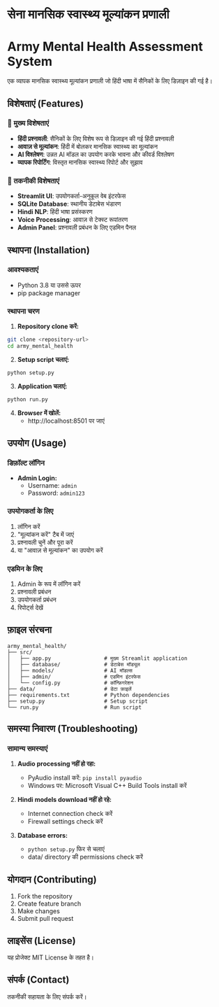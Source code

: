 # सेना मानसिक स्वास्थ्य मूल्यांकन प्रणाली
# Army Mental Health Assessment System

एक व्यापक मानसिक स्वास्थ्य मूल्यांकन प्रणाली जो हिंदी भाषा में सैनिकों के लिए डिज़ाइन की गई है।

## विशेषताएं (Features)

### 🎯 मुख्य विशेषताएं
- **हिंदी प्रश्नावली**: सैनिकों के लिए विशेष रूप से डिज़ाइन की गई हिंदी प्रश्नावली
- **आवाज़ से मूल्यांकन**: हिंदी में बोलकर मानसिक स्वास्थ्य का मूल्यांकन
- **AI विश्लेषण**: उन्नत AI मॉडल का उपयोग करके भावना और कीवर्ड विश्लेषण
- **व्यापक रिपोर्टिंग**: विस्तृत मानसिक स्वास्थ्य रिपोर्ट और सुझाव

### 🔧 तकनीकी विशेषताएं
- **Streamlit UI**: उपयोगकर्ता-अनुकूल वेब इंटरफेस
- **SQLite Database**: स्थानीय डेटाबेस भंडारण
- **Hindi NLP**: हिंदी भाषा प्रसंस्करण
- **Voice Processing**: आवाज़ से टेक्स्ट रूपांतरण
- **Admin Panel**: प्रश्नावली प्रबंधन के लिए एडमिन पैनल

## स्थापना (Installation)

### आवश्यकताएं
- Python 3.8 या उससे ऊपर
- pip package manager

### स्थापना चरण

1. **Repository clone करें:**
```bash
git clone <repository-url>
cd army_mental_health
```

2. **Setup script चलाएं:**
```bash
python setup.py
```

3. **Application चलाएं:**
```bash
python run.py
```

4. **Browser में खोलें:**
   - http://localhost:8501 पर जाएं

## उपयोग (Usage)

### डिफ़ॉल्ट लॉगिन
- **Admin Login:**
  - Username: `admin`
  - Password: `admin123`

### उपयोगकर्ता के लिए
1. लॉगिन करें
2. "मूल्यांकन करें" टैब में जाएं
3. प्रश्नावली चुनें और पूरा करें
4. या "आवाज़ से मूल्यांकन" का उपयोग करें

### एडमिन के लिए
1. Admin के रूप में लॉगिन करें
2. प्रश्नावली प्रबंधन
3. उपयोगकर्ता प्रबंधन
4. रिपोर्ट्स देखें

## फ़ाइल संरचना

```
army_mental_health/
├── src/
│   ├── app.py                 # मुख्य Streamlit application
│   ├── database/              # डेटाबेस मॉड्यूल
│   ├── models/                # AI मॉडल्स
│   ├── admin/                 # एडमिन इंटरफेस
│   └── config.py              # कॉन्फ़िगरेशन
├── data/                      # डेटा फ़ाइलें
├── requirements.txt           # Python dependencies
├── setup.py                   # Setup script
└── run.py                     # Run script
```

## समस्या निवारण (Troubleshooting)

### सामान्य समस्याएं

1. **Audio processing नहीं हो रहा:**
   - PyAudio install करें: `pip install pyaudio`
   - Windows पर: Microsoft Visual C++ Build Tools install करें

2. **Hindi models download नहीं हो रहे:**
   - Internet connection check करें
   - Firewall settings check करें

3. **Database errors:**
   - `python setup.py` फिर से चलाएं
   - data/ directory की permissions check करें

## योगदान (Contributing)

1. Fork the repository
2. Create feature branch
3. Make changes
4. Submit pull request

## लाइसेंस (License)

यह प्रोजेक्ट MIT License के तहत है।

## संपर्क (Contact)

तकनीकी सहायता के लिए संपर्क करें।
